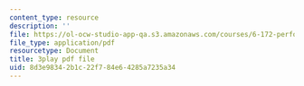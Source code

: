 ```yaml
---
content_type: resource
description: ''
file: https://ol-ocw-studio-app-qa.s3.amazonaws.com/courses/6-172-performance-engineering-of-software-systems-fall-2018/8d3e98342b1c22f784e64285a7235a34_xwE568oVQ1Y.pdf
file_type: application/pdf
resourcetype: Document
title: 3play pdf file
uid: 8d3e9834-2b1c-22f7-84e6-4285a7235a34
---
```

